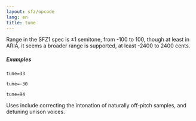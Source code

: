 ```yaml
---
layout: sfz/opcode
lang: en
title: tune
---
```

Range in the SFZ1 spec is ±1 semitone, from -100 to 100, though at least in ARIA,
it seems a broader range is supported, at least -2400 to 2400 cents.

##### Examples

```
tune=33

tune=-30

tune=94
```

Uses include correcting the intonation of naturally off-pitch samples, and
detuning unison voices.
